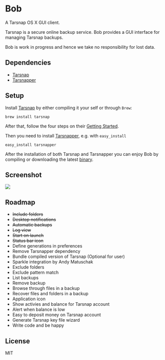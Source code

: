 Bob
==========
A Tarsnap OS X GUI client.

Tarsnap is a secure online backup service. Bob provides a GUI interface for managing Tarsnap backups.

Bob is work in progress and hence we take no responsibility for lost data.

## Dependencies
- [Tarsnap](http://www.tarsnap.com/)
- [Tarsnapper](https://github.com/miracle2k/tarsnapper)

## Setup

Install [Tarsnap](http://www.tarsnap.com/) by either compiling it your self or through `Brew`:

	brew install tarsnap

After that, follow the four steps on their [Getting Started](http://www.tarsnap.com/gettingstarted.html).
	
	
Then you need to install [Tarsnapper](https://github.com/miracle2k/tarsnapper), e.g. with `easy_install`

	easy_install tarsnapper

After the installation of both Tarsnap and Tarsnapper you can enjoy Bob by compiling or downloading the latest [binary](https://github.com/casperstorm/Bob/releases).

## Screenshot

![](https://raw.githubusercontent.com/casperstorm/casperstorm.github.io/master/bob/bob.png)

## Roadmap
* ~~Include folders~~
* ~~Desktop notifications~~
* ~~Automatic backups~~
* ~~Log view~~
* ~~Start on launch~~
* ~~Status bar icon~~
* Define generations in preferences
* Remove Tarsnapper dependency
* Bundle compiled version of Tarsnap (Optional for user)
* Sparkle integration by Andy Matuschak
* Exclude folders
* Exclude pattern match
* List backups
* Remove backup
* Browse through files in a backup
* Recover files and folders in a backup
* Application icon
* Show activies and balance for Tarsnap account
* Alert when balance is low
* Easy to deposit money on Tarsnap account
* Generate Tarsnap key file wizard
* Write code and be happy

## License

MIT
